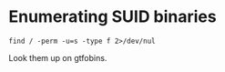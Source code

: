 # Enumerating SUID binaries

```
find / -perm -u=s -type f 2>/dev/nul
```

Look them up on gtfobins.
